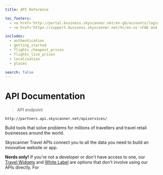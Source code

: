 ```yaml
---
title: API Reference

toc_footers:
  - <a href='http://portal.business.skyscanner.net/en-gb/accounts/login/'>Sign in to your Skyscanner account</a>
  - <a href='https://support.business.skyscanner.net/hc/en-us'>FAQ and Support</a>

includes:
  - authentication
  - getting_started
  - flights_cheapest_prices
  - flights_live_prices
  - localisation
  - places

search: false
---
```


# API Documentation

> API endpoint

```shell
http://partners.api.skyscanner.net/apiservices/

```

Build tools that solve problems for millions of travellers and travel retail businesses around the world.

Skyscanner Travel APIs connect you to all the data you need to build an innovative website or app.

<aside class="notice">
<b>Nerds only!</b>
If you're not a developer or don't have access to one, our <a href="http://en.business.skyscanner.net/en-gb/products/travel-widgets/" target="_blank">
Travel Widgets</a> and <a href="http://en.business.skyscanner.net/en-gb/products/white-label/" target="_blank">White Label</a> are options that don't involve using
our APIs directly. For
</aside>





